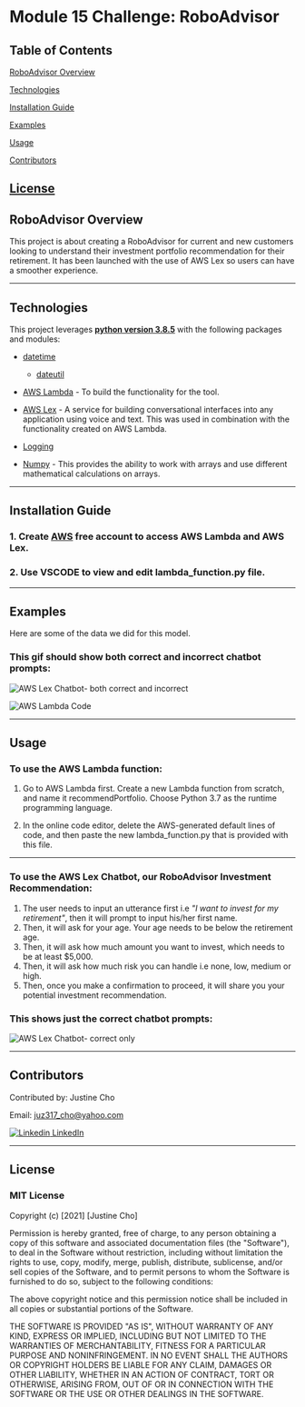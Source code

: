# **Module 15 Challenge: RoboAdvisor**

## Table of Contents

[RoboAdvisor Overview](https://github.com/juzcho/Module_15_Challenge_RoboAdvisor#roboadvisor-overview)

[Technologies](https://github.com/juzcho/Module_15_Challenge_RoboAdvisor#technologies)

[Installation Guide](https://github.com/juzcho/Module_15_Challenge_RoboAdvisor#installation-guide)

[Examples](https://github.com/juzcho/Module_15_Challenge_RoboAdvisor#examples)

[Usage](https://github.com/juzcho/Module_15_Challenge_RoboAdvisor#usage)

[Contributors](https://github.com/juzcho/Module_15_Challenge_RoboAdvisor#contributors)

[License](https://github.com/juzcho/Module_15_Challenge_RoboAdvisor#license)
---

## RoboAdvisor Overview

This project is about creating a RoboAdvisor for current and new customers looking to understand their investment portfolio recommendation for their retirement. It has been launched with the use of AWS Lex so users can have a smoother experience.

---

## Technologies

This project leverages **[python version 3.8.5](https://www.python.org/downloads/)** with the following packages and modules:

* [datetime](https://docs.python.org/3/library/datetime.html)
  *  [dateutil](https://dateutil.readthedocs.io/en/stable/index.html)

* [AWS Lambda](https://aws.amazon.com/lambda/) - To build the functionality for the tool.

* [AWS Lex](https://aws.amazon.com/lex/) - A service for building conversational interfaces into any application using voice and text. This was used in combination with the functionality created on AWS Lambda.
 
* [Logging](https://docs.python.org/3/howto/logging.html)

* [Numpy](https://numpy.org/) - This provides the ability to work with arrays and use different mathematical calculations on arrays.

---
## Installation Guide

### 1. Create [AWS](https://aws.amazon.com/) free account to access AWS Lambda and AWS Lex. 


### 2. Use VSCODE to view and edit lambda_function.py file.

---
## Examples

Here are some of the data we did for this model.

### **This gif should show both correct and incorrect chatbot prompts:** 

![AWS Lex Chatbot- both correct and incorrect](./Images/correct_and_incorrect_dialog_test.gif)

![AWS Lambda Code](./Images/awslambda_code.png)

---

## Usage

### To use the AWS Lambda function:

1. Go to AWS Lambda first. Create a new Lambda function from scratch, and name it recommendPortfolio. Choose Python 3.7 as the runtime programming language.

2. In the online code editor, delete the AWS-generated default lines of code, and then paste the new lambda_function.py that is provided with this file. 

---
### To use the AWS Lex Chatbot, our RoboAdvisor Investment Recommendation:

1. The user needs to input an utterance first i.e *"I want to invest for my retirement"*, then it will prompt to input his/her first name.
2. Then, it will ask for your age. Your age needs to be below the retirement age. 
3. Then, it will ask how much amount you want to invest, which needs to be at least $5,000.
4. Then, it will ask how much risk you can handle i.e none, low, medium or high.
5. Then, once you make a confirmation to proceed, it will share you your potential investment recommendation.

### **This shows just the correct chatbot prompts:**
![AWS Lex Chatbot- correct only](./Images/correct_dialog_chatbot.gif)



---

## Contributors

Contributed by: Justine Cho

Email: juz317_cho@yahoo.com

[![Linkedin](https://i.stack.imgur.com/gVE0j.png) LinkedIn](https://www.linkedin.com/in/justinecho)

---

## License

### **MIT License**

Copyright (c) [2021] [Justine Cho]

Permission is hereby granted, free of charge, to any person obtaining a copy
of this software and associated documentation files (the "Software"), to deal
in the Software without restriction, including without limitation the rights
to use, copy, modify, merge, publish, distribute, sublicense, and/or sell
copies of the Software, and to permit persons to whom the Software is
furnished to do so, subject to the following conditions:

The above copyright notice and this permission notice shall be included in all
copies or substantial portions of the Software.

THE SOFTWARE IS PROVIDED "AS IS", WITHOUT WARRANTY OF ANY KIND, EXPRESS OR
IMPLIED, INCLUDING BUT NOT LIMITED TO THE WARRANTIES OF MERCHANTABILITY,
FITNESS FOR A PARTICULAR PURPOSE AND NONINFRINGEMENT. IN NO EVENT SHALL THE
AUTHORS OR COPYRIGHT HOLDERS BE LIABLE FOR ANY CLAIM, DAMAGES OR OTHER
LIABILITY, WHETHER IN AN ACTION OF CONTRACT, TORT OR OTHERWISE, ARISING FROM,
OUT OF OR IN CONNECTION WITH THE SOFTWARE OR THE USE OR OTHER DEALINGS IN THE
SOFTWARE.
